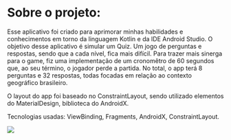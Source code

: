 # Sobre o projeto:
Esse aplicativo foi criado para aprimorar minhas habilidades e conhecimentos em torno da linguagem Kotlin e da IDE Android Studio. O objetivo desse aplicativo é simular um Quiz. Um jogo de perguntas e respostas, sendo que a cada nível, fica mais difícil. Para trazer mais sinerga para o game, fiz uma implementação de um cronomêtro de 60 segundos que, ao seu término, o jogador perde a partida. No total, o app terá 8 perguntas e 32 respostas, todas focadas em relação ao contexto geográfico brasileiro.

O layout do app foi baseado no ConstraintLayout, sendo utilizado elementos do MaterialDesign, biblioteca do AndroidX.

Tecnologias usadas: ViewBinding, Fragments, AndroidX, ConstraintLayout.

<img align="center" width="wrap_content" height="wrap_content" src="https://imagizer.imageshack.com/img924/6640/bBU4Dq.jpg"/>
